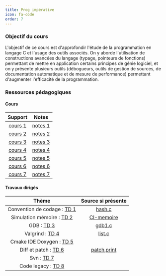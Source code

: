 ```yaml
---
title: Prog impérative 
icon: fa-code
order: 7
---
```


### Objectif du cours
L'objectif de ce cours est d'approfondir l'étude de la programmation en langage
C et l'usage des outils associés. On y aborde l'utilisation de constructions
avancées du langage (typage, pointeurs de fonctions) permettant de mettre en
application certains principes de génie logiciel, et on y présente plusieurs
outils (débogueurs, outils de gestion de sources, de documentation automatique
et de mesure de performance) permettant d'augmenter l'efficacité de la
programmation.

### Ressources pédagogiques

#### Cours 

| Support   | Notes     |
| :----:    | :----:    | 
| [cours 1] | [notes 1] | 
| [cours 2] | [notes 2] | 
| [cours 3] | [notes 3] | 
| [cours 4] | [notes 4] | 
| [cours 5] | [notes 5] | 
| [cours 6] | [notes 6] | 
| [cours 7] | [notes 7] | 

#### Travaux dirigés

| Thème                          | Source si présente |
| :----:                         | :----:             |
| Convention de codage :  [TD 1] | [hash.c]           |
| Simulation mémoire :    [TD 2] | [CI-memoire]       |
| GDB :                   [TD 3] | [gdb1.c]           |
| Valgrind :              [TD 4] | [list.c]           |
| Cmake IDE Doxygen :     [TD 5] |                    |
| Diff et patch :         [TD 6] | [patch.print]      |
| Svn :                   [TD 7] |                    |
| Code legacy :           [TD 8] |                    |

[cours 1]:https://www.labri.fr/perso/allali/wp-content/uploads/2015/01/pg106_cours1.pdf
[cours 2]:https://www.labri.fr/perso/allali/wp-content/uploads/2015/01/pg106_cours2.pdf
[cours 3]:https://www.labri.fr/perso/allali/wp-content/uploads/2015/01/pg106_cours3.pdf
[cours 4]:https://www.labri.fr/perso/allali/wp-content/uploads/2015/01/pg106_cours4.pdf
[cours 5]:https://www.labri.fr/perso/allali/wp-content/uploads/2015/01/pg106_cours5.pdf
[cours 6]:https://www.labri.fr/perso/allali/wp-content/uploads/2015/01/pg106_cours6.pdf
[cours 7]:https://www.labri.fr/perso/allali/wp-content/uploads/2015/01/pg106_cours7.pdf

[notes 1]:/assets/pdf/notes1
[notes 2]:/assets/pdf/notes2
[notes 3]:/assets/pdf/notes3
[notes 4]:/assets/pdf/notes4
[notes 5]:/assets/pdf/notes5
[notes 6]:/assets/pdf/notes6
[notes 7]:/assets/pdf/notes7

[hash.c]:http://www.labri.fr/perso/allali/wp-content/uploads/2015/01/hash.c.gz
[CI-memoire]:https://www.labri.fr/perso/allali/wp-content/uploads/2015/01/CI-memoire.pdf
[gdb1.c]:http://www.labri.fr/perso/allali/?attachment_id=871
[list.c]:http://www.labri.fr/perso/allali/wp-content/uploads/2015/01/list.c.gz
[patch.print]:http://www.labri.fr/perso/allali/wp-content/uploads/2015/01/patch.print_.gz

[TD 1]:https://www.labri.fr/perso/allali/wp-content/uploads/2015/01/td_coding-sujet.pdf
[TD 2]:https://www.labri.fr/perso/allali/wp-content/uploads/2015/01/Exercices-de-simulation-m%C3%A9moire.pdf
[TD 3]:https://www.labri.fr/perso/allali/wp-content/uploads/2015/01/td_gdb_valgrind-sujet.pdf
[TD 4]:https://www.labri.fr/perso/allali/wp-content/uploads/2015/01/td_valgrind-sujet.pdf
[TD 5]:https://www.labri.fr/perso/allali/wp-content/uploads/2015/01/td_cmake-ide-doxygen-sujet.pdf
[TD 6]:https://www.labri.fr/perso/allali/wp-content/uploads/2015/01/td-diff-patch-svn-git-sujet.pdf
[TD 7]:https://www.labri.fr/perso/allali/wp-content/uploads/2015/01/td-svn-tests-sujet.pdf
[TD 8]:https://www.labri.fr/perso/allali/wp-content/uploads/2015/01/td-code-legacy-sujet.pdf

<!---------------------------------------->
<!-- [notes-td 1]:/assets/pdf/notes-td1 -->
<!-- [notes-td 2]:/assets/pdf/notes-td2 -->
<!-- [notes-td 3]:/assets/pdf/notes-td3 -->
<!-- [notes-td 4]:/assets/pdf/notes-td4 -->
<!-- [notes-td 5]:/assets/pdf/notes-td5 -->
<!-- [notes-td 6]:/assets/pdf/notes-td6 -->
<!-- [notes-td 7]:/assets/pdf/notes-td7 -->
<!-- [notes-td 8]:/assets/pdf/notes-td8 -->
<!--                                    -->
<!--  Notes personnelles |              -->
<!--  :---               |              -->
<!--  [notes-td1]        |              -->
<!--  [notes-td2]        |              -->
<!--  [notes-td3]        |              -->
<!--  [notes-td4]        |              -->
<!--  [notes-td5]        |              -->
<!--  [notes-td6]        |              -->
<!--  [notes-td7]        |              -->
<!--  [notes-td8]        |              -->
<!---------------------------------------->


